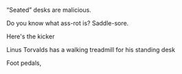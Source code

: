 &ldquo;Seated&rdquo; desks are malicious. 

Do you know what ass-rot is? Saddle-sore.

Here's the kicker

Linus Torvalds has a walking treadmill for his standing desk

Foot pedals,
